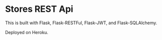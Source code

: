 # Stores REST Api

This is built with Flask, Flask-RESTFul, Flask-JWT, and Flask-SQLAlchemy. 

Deployed on Heroku. 